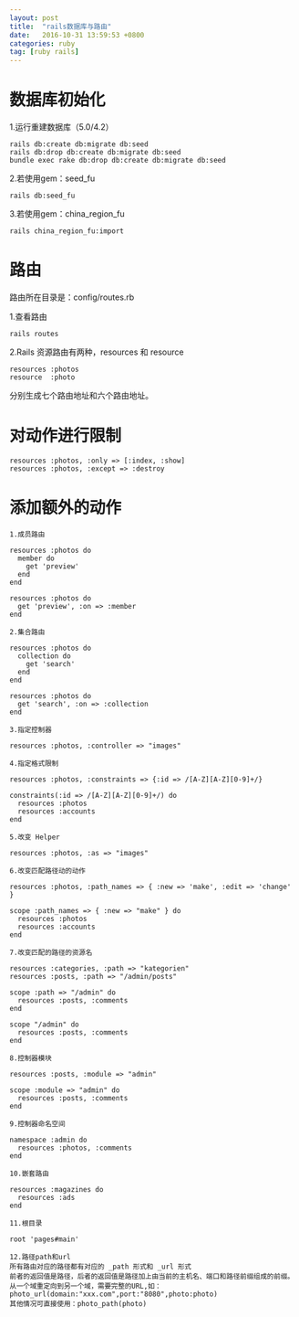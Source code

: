 ```yaml
---
layout: post
title:  "rails数据库与路由"
date:   2016-10-31 13:59:53 +0800
categories: ruby
tag: [ruby rails]
---
```


# 数据库初始化

1.运行重建数据库（5.0/4.2）

	rails db:create db:migrate db:seed
	rails db:drop db:create db:migrate db:seed
	bundle exec rake db:drop db:create db:migrate db:seed 

2.若使用gem：seed_fu
	
	rails db:seed_fu

3.若使用gem：china_region_fu
	
	rails china_region_fu:import

# 路由

路由所在目录是：config/routes.rb

1.查看路由
	
	rails routes

2.Rails 资源路由有两种，resources 和 resource

	resources :photos
	resource  :photo

分别生成七个路由地址和六个路由地址。

# 对动作进行限制

	resources :photos, :only => [:index, :show]
	resources :photos, :except => :destroy

# 添加额外的动作

	1.成员路由

	resources :photos do
	  member do
	    get 'preview'
	  end
	end

	resources :photos do
	  get 'preview', :on => :member
	end

	2.集合路由

	resources :photos do
	  collection do
	    get 'search'
	  end
	end

	resources :photos do
	  get 'search', :on => :collection
	end

	3.指定控制器

	resources :photos, :controller => "images"

	4.指定格式限制

	resources :photos, :constraints => {:id => /[A-Z][A-Z][0-9]+/}
	
	constraints(:id => /[A-Z][A-Z][0-9]+/) do
	  resources :photos
	  resources :accounts
	end

	5.改变 Helper

	resources :photos, :as => "images"

	6.改变匹配路径动的动作

	resources :photos, :path_names => { :new => 'make', :edit => 'change' }

	scope :path_names => { :new => "make" } do
	  resources :photos
	  resources :accounts
	end

	7.改变匹配的路径的资源名

	resources :categories, :path => "kategorien"
	resources :posts, :path => "/admin/posts"

	scope :path => "/admin" do
	  resources :posts, :comments
	end

	scope "/admin" do
	  resources :posts, :comments
	end

	8.控制器模块

	resources :posts, :module => "admin"

	scope :module => "admin" do
	  resources :posts, :comments
	end

	9.控制器命名空间

	namespace :admin do
	  resources :photos, :comments
	end

	10.嵌套路由

	resources :magazines do
	  resources :ads
	end
	
	11.根目录

	root 'pages#main'

	12.路径path和url
	所有路由对应的路径都有对应的 _path 形式和 _url 形式
	前者的返回值是路径，后者的返回值是路径加上由当前的主机名、端口和路径前缀组成的前缀。
	从一个域重定向到另一个域，需要完整的URL,如：
	photo_url(domain:"xxx.com",port:"8080",photo:photo)
	其他情况可直接使用：photo_path(photo)













